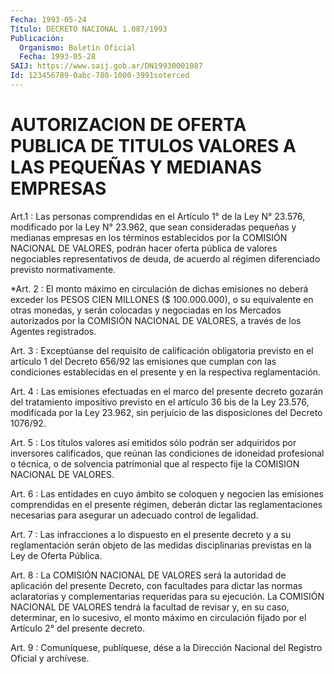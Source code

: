 ```yaml
---
Fecha: 1993-05-24
Título: DECRETO NACIONAL 1.087/1993
Publicación:
  Organismo: Boletín Oficial
  Fecha: 1993-05-28
SAIJ: https://www.saij.gob.ar/DN19930001087
Id: 123456789-0abc-780-1000-3991soterced
---
```

# AUTORIZACION DE OFERTA PUBLICA DE TITULOS VALORES A LAS PEQUEÑAS Y MEDIANAS EMPRESAS

<a id="1"></a>
Art.1  :  Las personas comprendidas en el Artículo 1° de la    Ley N° 23.576, modificado por la Ley N° 23.962, que sean consideradas pequeñas y medianas empresas en los términos establecidos por la COMISIÓN NACIONAL DE VALORES, podrán hacer oferta pública de valores negociables representativos de deuda, de acuerdo al régimen diferenciado previsto normativamente.

<a id="2"></a>
*Art.  2  : El monto máximo en circulación de dichas emisiones no deberá exceder los PESOS CIEN MILLONES ($ 100.000.000), o su equivalente en otras monedas, y serán colocadas y negociadas en los Mercados autorizados por la COMISIÓN NACIONAL DE VALORES, a través de los Agentes registrados.

<a id="3"></a>
Art. 3 : Exceptúanse del requisito de calificación obligatoria previsto  en  el  artículo  1  del Decreto 656/92 las emisiones que cumplan con las condiciones establecidas  en  el  presente  y en la respectiva reglamentación.

<a id="4"></a>
Art.  4  :  Las  emisiones efectuadas en el marco del presente decreto gozarán del tratamiento  impositivo previsto en el artículo 36  bis  de  la  Ley 23.576, modificada  por  la  Ley  23.962,  sin perjuicio de las disposiciones del Decreto 1076/92.

<a id="5"></a>
Art.  5  :  Los  títulos  valores así emitidos sólo podrán ser adquiridos por inversores calificados,  que  reúnan las condiciones de idoneidad profesional o técnica, o de solvencia  patrimonial que al respecto fije la COMISION NACIONAL DE VALORES.

<a id="6"></a>
Art.  6  : Las entidades en cuyo ámbito se coloquen y negocien las emisiones comprendidas  en  el presente régimen, deberán dictar las reglamentaciones necesarias para  asegurar  un adecuado control de legalidad.

<a id="7"></a>
Art. 7 : Las infracciones a lo dispuesto en el presente decreto y a  su  reglamentación  serán objeto de las medidas disciplinarias previstas en la Ley de Oferta Pública.

<a id="8"></a>
Art.  8 : La COMISIÓN NACIONAL DE VALORES será la autoridad de aplicación del presente Decreto, con facultades para dictar las normas aclaratorias y complementarias requeridas para su ejecución. La COMISIÓN NACIONAL DE VALORES tendrá la facultad de revisar y, en su caso, determinar, en lo sucesivo, el monto máximo en circulación fijado por el  Artículo 2° del presente decreto.

<a id="9"></a>
Art. 9 : Comuníquese, publíquese, dése a la Dirección Nacional del Registro Oficial y archívese.